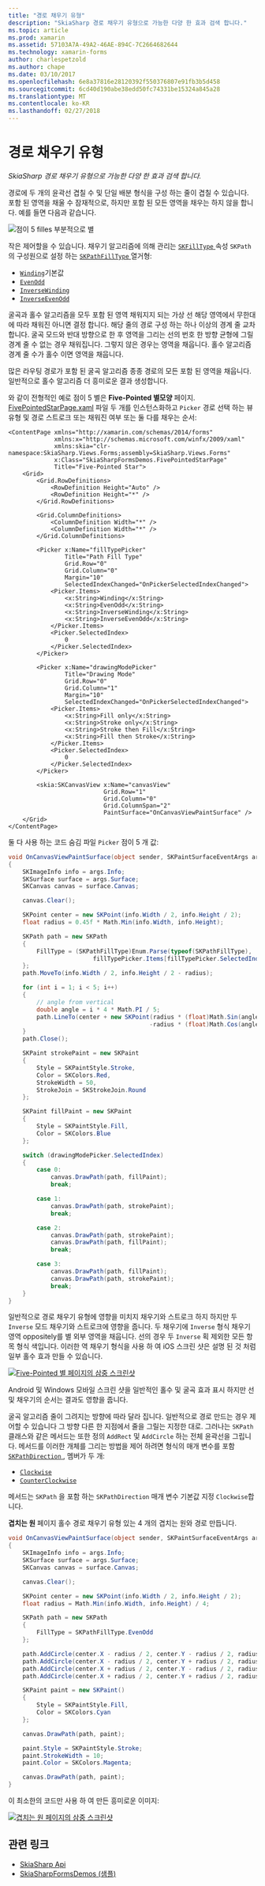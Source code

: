 ```yaml
---
title: "경로 채우기 유형"
description: "SkiaSharp 경로 채우기 유형으로 가능한 다양 한 효과 검색 합니다."
ms.topic: article
ms.prod: xamarin
ms.assetid: 57103A7A-49A2-46AE-894C-7C2664682644
ms.technology: xamarin-forms
author: charlespetzold
ms.author: chape
ms.date: 03/10/2017
ms.openlocfilehash: 6e8a37816e28120392f550376807e91fb3b5d458
ms.sourcegitcommit: 6cd40d190abe38edd50fc74331be15324a845a28
ms.translationtype: MT
ms.contentlocale: ko-KR
ms.lasthandoff: 02/27/2018
---
```

# <a name="the-path-fill-types"></a>경로 채우기 유형

_SkiaSharp 경로 채우기 유형으로 가능한 다양 한 효과 검색 합니다._

경로에 두 개의 윤곽선 겹칠 수 및 단일 배분 형식을 구성 하는 줄이 겹칠 수 있습니다. 포함 된 영역을 채울 수 잠재적으로, 하지만 포함 된 모든 영역을 채우는 하지 않을 합니다. 예를 들면 다음과 같습니다.

![](fill-types-images/filltypeexample.png "점이 5 filles 부분적으로 별")

작은 제어할을 수 있습니다. 채우기 알고리즘에 의해 관리는 [ `SKFillType` ](https://developer.xamarin.com/api/property/SkiaSharp.SKPath.FillType/) 속성 `SKPath`의 구성원으로 설정 하는 [ `SKPathFillType` ](https://developer.xamarin.com/api/type/SkiaSharp.SKPathFillType/) 열거형:

- [`Winding`](https://developer.xamarin.com/api/field/SkiaSharp.SKPathFillType.Winding/)기본값
- [`EvenOdd`](https://developer.xamarin.com/api/field/SkiaSharp.SKPathFillType.EvenOdd/)
- [`InverseWinding`](https://developer.xamarin.com/api/field/SkiaSharp.SKPathFillType.InverseWinding/)
- [`InverseEvenOdd`](https://developer.xamarin.com/api/field/SkiaSharp.SKPathFillType.InverseEvenOdd/)

굴곡과 홀수 알고리즘을 모두 포함 된 영역 채워지지 되는 가상 선 해당 영역에서 무한대에 따라 채워진 아니면 결정 합니다. 해당 줄의 경로 구성 하는 하나 이상의 경계 줄 교차 합니다. 굴곡 모드와 반대 방향으로 한 후 영역을 그리는 선의 번호 한 방향 균형에 그릴 경계 줄 수 없는 경우 채워집니다. 그렇지 않은 경우는 영역을 채웁니다. 홀수 알고리즘 경계 줄 수가 홀수 이면 영역을 채웁니다.

많은 라우팅 경로가 포함 된 굴곡 알고리즘 종종 경로의 모든 포함 된 영역을 채웁니다. 일반적으로 홀수 알고리즘 더 흥미로운 결과 생성합니다.

와 같이 전형적인 예로 점이 5 별은 **Five-Pointed 별모양** 페이지. [FivePointedStarPage.xaml](https://github.com/xamarin/xamarin-forms-samples/blob/master/SkiaSharpForms/SkiaSharpFormsDemos/SkiaSharpFormsDemos/SkiaSharpFormsDemos/LinesAndPaths/FivePointedStarPage.xaml) 파일 두 개를 인스턴스화하고 `Picker` 경로 선택 하는 뷰 유형 및 경로 스트로크 또는 채워진 여부 또는 둘 다를 채우는 순서:

```xaml
<ContentPage xmlns="http://xamarin.com/schemas/2014/forms"
             xmlns:x="http://schemas.microsoft.com/winfx/2009/xaml"
             xmlns:skia="clr-namespace:SkiaSharp.Views.Forms;assembly=SkiaSharp.Views.Forms"
             x:Class="SkiaSharpFormsDemos.FivePointedStarPage"
             Title="Five-Pointed Star">
    <Grid>
        <Grid.RowDefinitions>
            <RowDefinition Height="Auto" />
            <RowDefinition Height="*" />
        </Grid.RowDefinitions>

        <Grid.ColumnDefinitions>
            <ColumnDefinition Width="*" />
            <ColumnDefinition Width="*" />
        </Grid.ColumnDefinitions>

        <Picker x:Name="fillTypePicker"
                Title="Path Fill Type"
                Grid.Row="0"
                Grid.Column="0"
                Margin="10"
                SelectedIndexChanged="OnPickerSelectedIndexChanged">
            <Picker.Items>
                <x:String>Winding</x:String>
                <x:String>EvenOdd</x:String>
                <x:String>InverseWinding</x:String>
                <x:String>InverseEvenOdd</x:String>
            </Picker.Items>
            <Picker.SelectedIndex>
                0
            </Picker.SelectedIndex>
        </Picker>

        <Picker x:Name="drawingModePicker"
                Title="Drawing Mode"
                Grid.Row="0"
                Grid.Column="1"
                Margin="10"
                SelectedIndexChanged="OnPickerSelectedIndexChanged">
            <Picker.Items>
                <x:String>Fill only</x:String>
                <x:String>Stroke only</x:String>
                <x:String>Stroke then Fill</x:String>
                <x:String>Fill then Stroke</x:String>
            </Picker.Items>
            <Picker.SelectedIndex>
                0
            </Picker.SelectedIndex>
        </Picker>

        <skia:SKCanvasView x:Name="canvasView"
                           Grid.Row="1"
                           Grid.Column="0"
                           Grid.ColumnSpan="2"
                           PaintSurface="OnCanvasViewPaintSurface" />
    </Grid>
</ContentPage>
```

둘 다 사용 하는 코드 숨김 파일 `Picker` 점이 5 개 값:

```csharp
void OnCanvasViewPaintSurface(object sender, SKPaintSurfaceEventArgs args)
{
    SKImageInfo info = args.Info;
    SKSurface surface = args.Surface;
    SKCanvas canvas = surface.Canvas;

    canvas.Clear();

    SKPoint center = new SKPoint(info.Width / 2, info.Height / 2);
    float radius = 0.45f * Math.Min(info.Width, info.Height);

    SKPath path = new SKPath
    {
        FillType = (SKPathFillType)Enum.Parse(typeof(SKPathFillType),
                        fillTypePicker.Items[fillTypePicker.SelectedIndex])
    };
    path.MoveTo(info.Width / 2, info.Height / 2 - radius);

    for (int i = 1; i < 5; i++)
    {
        // angle from vertical
        double angle = i * 4 * Math.PI / 5;
        path.LineTo(center + new SKPoint(radius * (float)Math.Sin(angle),
                                        -radius * (float)Math.Cos(angle)));
    }
    path.Close();

    SKPaint strokePaint = new SKPaint
    {
        Style = SKPaintStyle.Stroke,
        Color = SKColors.Red,
        StrokeWidth = 50,
        StrokeJoin = SKStrokeJoin.Round
    };

    SKPaint fillPaint = new SKPaint
    {
        Style = SKPaintStyle.Fill,
        Color = SKColors.Blue
    };

    switch (drawingModePicker.SelectedIndex)
    {
        case 0:
            canvas.DrawPath(path, fillPaint);
            break;

        case 1:
            canvas.DrawPath(path, strokePaint);
            break;

        case 2:
            canvas.DrawPath(path, strokePaint);
            canvas.DrawPath(path, fillPaint);
            break;

        case 3:
            canvas.DrawPath(path, fillPaint);
            canvas.DrawPath(path, strokePaint);
            break;
    }
}
```

일반적으로 경로 채우기 유형에 영향을 미치지 채우기와 스트로크 하지 하지만 두 `Inverse` 모드 채우기와 스트로크에 영향을 줍니다. 두 채우기에 `Inverse` 형식 채우기 영역 oppositely를 별 외부 영역을 채웁니다. 선의 경우 두 `Inverse` 획 제외한 모든 항목 형식 색입니다. 이러한 역 채우기 형식을 사용 하 여 iOS 스크린 샷은 설명 된 것 처럼 일부 홀수 효과 만들 수 있습니다.

[![](fill-types-images/fivepointedstar-small.png "Five-Pointed 별 페이지의 삼중 스크린샷")](fill-types-images/fivepointedstar-large.png "Five-Pointed 별 페이지의 삼중 스크린샷")

Android 및 Windows 모바일 스크린 샷을 일반적인 홀수 및 굴곡 효과 표시 하지만 선 및 채우기의 순서는 결과도 영향을 줍니다.

굴곡 알고리즘 줄이 그려지는 방향에 따라 달라 집니다. 일반적으로 경로 만드는 경우 제어할 수 있습니다 그 방향 다른 한 지점에서 줄을 그릴는 지정한 대로. 그러나는 `SKPath` 클래스와 같은 메서드는 또한 정의 `AddRect` 및 `AddCircle` 하는 전체 윤곽선을 그립니다. 메서드를 이러한 개체를 그리는 방법을 제어 하려면 형식의 매개 변수를 포함 [ `SKPathDirection` ](https://developer.xamarin.com/api/type/SkiaSharp.SKPathDirection/), 멤버가 두 개:

- [`Clockwise`](https://developer.xamarin.com/api/field/SkiaSharp.SKPathDirection.Clockwise/)
- [`CounterClockwise`](https://developer.xamarin.com/api/field/SkiaSharp.SKPathDirection.CounterClockwise/)

메서드는 `SKPath` 을 포함 하는 `SKPathDirection` 매개 변수 기본값 지정 `Clockwise`합니다.

**겹치는 원** 페이지 홀수 경로 채우기 유형 있는 4 개의 겹치는 원와 경로 만듭니다.

```csharp
void OnCanvasViewPaintSurface(object sender, SKPaintSurfaceEventArgs args)
{
    SKImageInfo info = args.Info;
    SKSurface surface = args.Surface;
    SKCanvas canvas = surface.Canvas;

    canvas.Clear();

    SKPoint center = new SKPoint(info.Width / 2, info.Height / 2);
    float radius = Math.Min(info.Width, info.Height) / 4;

    SKPath path = new SKPath
    {
        FillType = SKPathFillType.EvenOdd
    };

    path.AddCircle(center.X - radius / 2, center.Y - radius / 2, radius);
    path.AddCircle(center.X - radius / 2, center.Y + radius / 2, radius);
    path.AddCircle(center.X + radius / 2, center.Y - radius / 2, radius);
    path.AddCircle(center.X + radius / 2, center.Y + radius / 2, radius);

    SKPaint paint = new SKPaint()
    {
        Style = SKPaintStyle.Fill,
        Color = SKColors.Cyan
    };

    canvas.DrawPath(path, paint);

    paint.Style = SKPaintStyle.Stroke;
    paint.StrokeWidth = 10;
    paint.Color = SKColors.Magenta;

    canvas.DrawPath(path, paint);
}
```

이 최소한의 코드만 사용 하 여 만든 흥미로운 이미지:

[![](fill-types-images/overlappingcircles-small.png "겹치는 원 페이지의 삼중 스크린샷")](fill-types-images/overlappingcircles-large.png "겹치는 원 페이지의 삼중 스크린샷")


## <a name="related-links"></a>관련 링크

- [SkiaSharp Api](https://developer.xamarin.com/api/root/SkiaSharp/)
- [SkiaSharpFormsDemos (샘플)](https://developer.xamarin.com/samples/xamarin-forms/SkiaSharpForms/SkiaSharpFormsDemos/)
